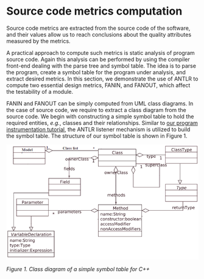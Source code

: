 # Source code metrics computation

Source code metrics are extracted from the source code of the software, and their values allow us to reach conclusions about the quality attributes measured by the metrics.

A practical approach to compute such metrics is static analysis of program source code. Again this analysis can be performed by using the compiler front-end dealing with the parse tree and symbol table. The idea is to parse the program, create a symbol table for the program under analysis, and extract desired metrics. In this section, we demonstrate the use of ANTLR to compute two essential design metrics, FANIN, and FANOUT, which affect the testability of a module.

FANIN and FANOUT can be simply computed from UML class diagrams. In the case of source code, we require to extract a class diagram from the source code. We begin with constructing a simple symbol table to hold the required entities, _e.g._, classes and their relationships. Similar to [our program instrumentation tutorial](program_instrumentation.md), the ANTLR listener mechanism is utilized to build the symbol table. The structure of our symbol table is shown in Figure 1.

![Figure 1](../figs/symbol_table.png)

*Figure 1. Class diagram of a simple symbol table for C++*



